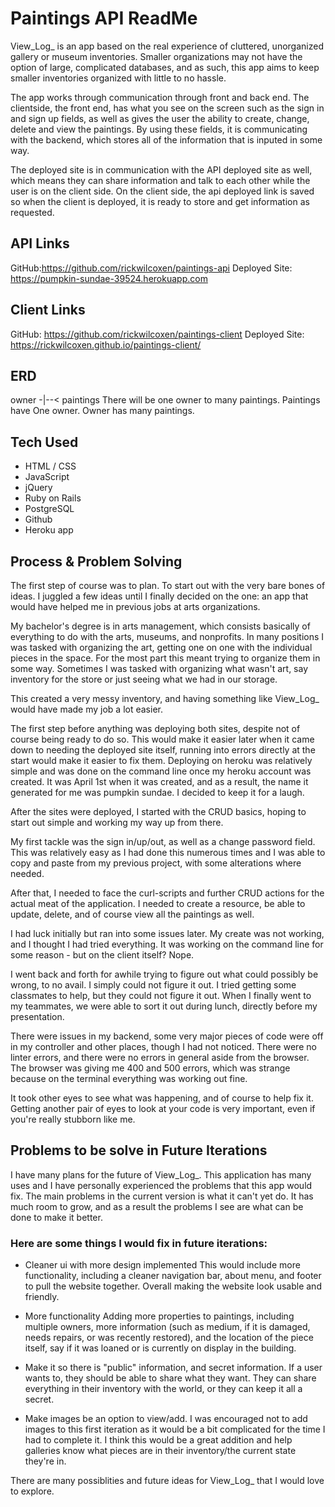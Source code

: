 # Paintings API ReadMe
View_Log_ is an app based on the real experience of cluttered, unorganized gallery or museum inventories. Smaller organizations may not have the option of large, complicated databases, and as such, this app aims to keep smaller inventories organized with little to no hassle.

The app works through communication through front and back end. The clientside, the front end, has what you see on the screen such as the sign in and sign up fields, as well as gives the user the ability to create, change, delete and view the paintings. By using these fields, it is communicating with the backend, which stores all of the information that is inputed in some way.

The deployed site is in communication with the API deployed site as well, which means they can share information and talk to each other while the user is on the client side. On the client side, the api deployed link is saved so when the client is deployed, it is ready to store and get information as requested.

## API Links
GitHub:https://github.com/rickwilcoxen/paintings-api
Deployed Site: https://pumpkin-sundae-39524.herokuapp.com

## Client Links
GitHub: https://github.com/rickwilcoxen/paintings-client
Deployed Site: https://rickwilcoxen.github.io/paintings-client/

## ERD
owner -|--< paintings
There will be one owner to many paintings.
Paintings have One owner.
Owner has many paintings.

## Tech Used
- HTML / CSS
- JavaScript
- jQuery
- Ruby on Rails
- PostgreSQL
- Github
- Heroku app

## Process & Problem Solving
The first step of course was to plan. To start out with the very bare bones of ideas. I juggled a few ideas until I finally decided on the one: an app that would have helped me in previous jobs at arts organizations.

My bachelor's degree is in arts management, which consists basically of everything to do with the arts, museums, and nonprofits. In many positions I was tasked with organizing the art, getting one on one with the individual pieces in the space. For the most part this meant trying to organize them in some way. Sometimes I was tasked with organizing what wasn't art, say inventory for the store or just seeing what we had in our storage.

This created a very messy inventory, and having something like View_Log_ would have made my job a lot easier.

The first step before anything was deploying both sites, despite not of course being ready to do so. This would make it easier later when it came down to needing the deployed site itself, running into errors directly at the start would make it easier to fix them. Deploying on heroku was relatively simple and was done on the command line once my heroku account was created. It was April 1st when it was created, and as a result, the name it generated for me was pumpkin sundae. I decided to keep it for a laugh.

After the sites were deployed, I started with the CRUD basics, hoping to start out simple and working my way up from there.

My first tackle was the sign in/up/out, as well as a change password field. This was relatively easy as I had done this numerous times and I was able to copy and paste from my previous project, with some alterations where needed.

After that, I needed to face the curl-scripts and further CRUD actions for the actual meat of the application. I needed to create a resource, be able to update, delete, and of course view all the paintings as well.

I had luck initially but ran into some issues later. My create was not working, and I thought I had tried everything. It was working on the command line for some reason - but on the client itself? Nope.

I went back and forth for awhile trying to figure out what could possibly be wrong, to no avail. I simply could not figure it out. I tried getting some classmates to help, but they could not figure it out. When I finally went to my teammates, we were able to sort it out during lunch, directly before my presentation.

There were issues in my backend, some very major pieces of code were off in my controller and other places, though I had not noticed. There were no linter errors, and there were no errors in general aside from the browser. The browser was giving me 400 and 500 errors, which was strange because on the terminal everything was working out fine.

It took other eyes to see what was happening, and of course to help fix it. Getting another pair of eyes to look at your code is very important, even if you're really stubborn like me.

## Problems to be solve in Future Iterations
I have many plans for the future of View_Log_. This application has many uses and I have personally experienced the problems that this app would fix. The main problems in the current version is what it can't yet do. It has much room to grow, and as a result the problems I see are what can be done to make it better.

### Here are some things I would fix in future iterations:
- Cleaner ui with more design implemented
    This would include more functionality, including a cleaner navigation bar, about menu, and footer to pull the website together. Overall making the website look usable and friendly.

- More functionality
    Adding more properties to paintings, including multiple owners, more information (such as medium, if it is damaged, needs repairs, or was recently restored), and the location of the piece itself, say if it was loaned or is currently on display in the building.

- Make it so there is "public" information, and secret information.
    If a user wants to, they should be able to share what they want. They can share everything in their inventory with the world, or they can keep it all a secret.

- Make images be an option to view/add.
    I was encouraged not to add images to this first iteration as it would be a bit complicated for the time I had to complete it. I think this would be a great addition and help galleries know what pieces are in their inventory/the current state they're in.

There are many possiblities and future ideas for View_Log_ that I would love to explore.
